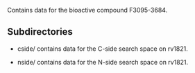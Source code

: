 Contains data for the bioactive compound F3095-3684.

## Subdirectories

- cside/ contains data for the C-side search space on rv1821.

- nside/ contains data for the N-side search space on rv1821.

